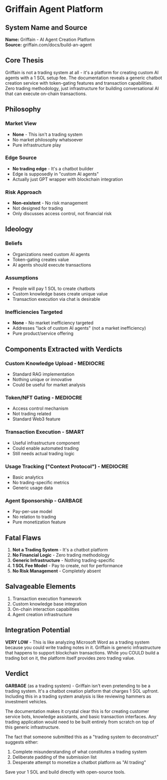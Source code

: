 # Griffain Agent Platform

## System Name and Source
**Name:** Griffain - AI Agent Creation Platform  
**Source:** griffain.com/docs/build-an-agent

## Core Thesis
Griffain is not a trading system at all - it's a platform for creating custom AI agents with a 1 SOL setup fee. The documentation reveals a generic chatbot creation service with token-gating features and transaction capabilities. Zero trading methodology, just infrastructure for building conversational AI that can execute on-chain transactions.

## Philosophy
### Market View
- **None** - This isn't a trading system
- No market philosophy whatsoever
- Pure infrastructure play

### Edge Source
- **No trading edge** - It's a chatbot builder
- Edge is supposedly in "custom AI agents"
- Actually just GPT wrapper with blockchain integration

### Risk Approach
- **Non-existent** - No risk management
- Not designed for trading
- Only discusses access control, not financial risk

## Ideology
### Beliefs
- Organizations need custom AI agents
- Token-gating creates value
- AI agents should execute transactions

### Assumptions
- People will pay 1 SOL to create chatbots
- Custom knowledge bases create unique value
- Transaction execution via chat is desirable

### Inefficiencies Targeted
- **None** - No market inefficiency targeted
- Addresses "lack of custom AI agents" (not a market inefficiency)
- Pure product/service offering

## Components Extracted with Verdicts

### Custom Knowledge Upload - **MEDIOCRE**
- Standard RAG implementation
- Nothing unique or innovative
- Could be useful for market analysis

### Token/NFT Gating - **MEDIOCRE**
- Access control mechanism
- Not trading related
- Standard Web3 feature

### Transaction Execution - **SMART**
- Useful infrastructure component
- Could enable automated trading
- Still needs actual trading logic

### Usage Tracking ("Context Protocol") - **MEDIOCRE**
- Basic analytics
- No trading-specific metrics
- Generic usage data

### Agent Sponsorship - **GARBAGE**
- Pay-per-use model
- No relation to trading
- Pure monetization feature

## Fatal Flaws
1. **Not a Trading System** - It's a chatbot platform
2. **No Financial Logic** - Zero trading methodology
3. **Generic Infrastructure** - Nothing trading-specific
4. **1 SOL Fee Model** - Pay to create, not for performance
5. **No Risk Management** - Completely absent

## Salvageable Elements
1. Transaction execution framework
2. Custom knowledge base integration
3. On-chain interaction capabilities
4. Agent creation infrastructure

## Integration Potential
**VERY LOW** - This is like analyzing Microsoft Word as a trading system because you could write trading notes in it. Griffain is generic infrastructure that happens to support blockchain transactions. While you COULD build a trading bot on it, the platform itself provides zero trading value.

## Verdict
**GARBAGE** (as a trading system) - Griffain isn't even pretending to be a trading system. It's a chatbot creation platform that charges 1 SOL upfront. Including this in a trading system analysis is like reviewing hammers as investment vehicles.

The documentation makes it crystal clear this is for creating customer service bots, knowledge assistants, and basic transaction interfaces. Any trading application would need to be built entirely from scratch on top of this generic infrastructure.

The fact that someone submitted this as a "trading system to deconstruct" suggests either:
1. Complete misunderstanding of what constitutes a trading system
2. Deliberate padding of the submission list
3. Desperate attempt to monetize a chatbot platform as "AI trading"

Save your 1 SOL and build directly with open-source tools.